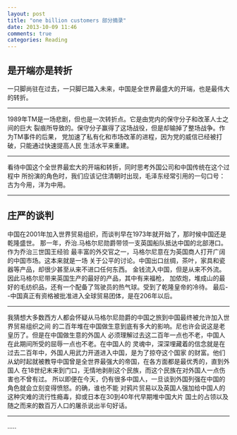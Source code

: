 ```yaml
---
layout: post
title: "one billion customers 部分摘录"
date: 2013-10-09 11:46
comments: true
categories: Reading 
---
```

## 是开端亦是转折
一只脚尚驻在过去，一只脚已踏入未来，中国是全世界最盛大的开端，也是最伟大的转折。
* * *
1989年TM是一场悲剧，但也是一次转折点。它是由党内的保守分子和改革人士之间的巨大
裂痕所导致的。保守分子赢得了这场战役，但是却输掉了整场战争。作为TM事件的后果，
党加速了私有化和市场改革的进程，因为党的威信已经被打破，只能通过快速提高人民
生活水平来重建。
* * *
看待中国这个全世界最宏大的开端和转折，同时思考外国公司和中国传统在这个过程中
所扮演的角色时，我们应该记住清朝时出现，毛泽东经常引用的一句口号：古为今用，洋为中用。
* * *
## 庄严的谈判
中国在2001年加入世界贸易组织，而谈判早在1973年就开始了，那时候中国还是乾隆盛世。
那一年，乔治.马格尔尼勋爵带领一支英国船队抵达中国的北部港口。作为乔治三世国王经验
最丰富的外交官之一，马格尔尼意在为英国商人打开广阔的中国市场。这本来就是一场
关于公平的讨论。中国出口丝绸，茶叶，家具和瓷器等产品，却很少甚至从来不进口任何东西。
金钱流入中国，但是从来不外流。因此马格尔尼带来英国生产的最好的产品，其中有来福枪，
加侬炮，堆成山的最好的毛纺织品，还有一个配备了驾驶员的热气球。受到了乾隆皇帝的冷待。
最后--中国真正有资格被批准进入全球贸易团体，是在206年以后。
* * *
我猜想大多数西方人都会怀疑从马格尔尼勋爵的中国之旅到中国最终被允许加入世界贸易组织之间
的二百年堆在中国做生意到底有多大的影响。尼也许会说这是老皇历了。但是在中国做生意的外国人
必须理解过去这二百年一点也不老，中国人在此期间所受的屈辱一点也不老。在中国人的
灵魂中，深深埋藏着的信念就是在过去二百年中，外国人用武力开道进入中国，是为了掠夺这个国家
的财富。他们从幼时起就被教导中国曾是全世界最强大的帝国，在各方面都是最优秀的，直到外国人
在18世纪末来到门口，无情地剥削这个民族，而这个民族在对外国人一点伤害也不曾有过。
所以即便在今天，仍有很多中国人，一旦谈到外国列强在中国的角色就会立刻变得愤怒。的确，谁也不能
对鸦片贸易以及英国人强加给中国人的这种灾难的流行性瘾毒，抑或日本在30到40年代早期堆中国大片
国土的占领以及随之而来的数百万人口的屠杀说出半句好话。
* * * 
.....

